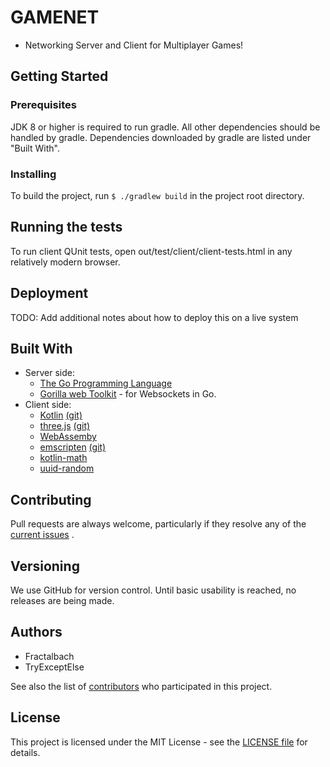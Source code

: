 # GAMENET

* Networking Server and Client for Multiplayer Games!

## Getting Started


### Prerequisites

JDK 8 or higher is required to run gradle. All other dependencies should be handled by gradle.
Dependencies downloaded by gradle are listed under "Built With".

### Installing

To build the project, run `$ ./gradlew build` in the project root directory.

## Running the tests

To run client QUnit tests, open out/test/client/client-tests.html in any relatively modern browser.

## Deployment

TODO: Add additional notes about how to deploy this on a live system

## Built With

* Server side:
  * [The Go Programming Language](https://golang.org/)
  * [Gorilla web Toolkit](https://github.com/gorilla) - for Websockets in Go.
* Client side:
  * [Kotlin](https://kotlinlang.org/)   [(git)](https://github.com/JetBrains/kotlin)
  * [three.js](https://threejs.org/)    [(git)](https://github.com/mrdoob/three.js/)
  * [WebAssemby](http://webassembly.org/) 
  * [emscripten](http://kripken.github.io/emscripten-site/) [(git)](https://github.com/kripken/emscripten)
  * [kotlin-math](https://github.com/romainguy/kotlin-math)
  * [uuid-random](https://github.com/jchook/uuid-random)


## Contributing

Pull requests are always welcome, particularly if they resolve any of the 
[current issues](https://github.com/fractalbach/gamenet/issues) .



## Versioning

We use GitHub for version control. Until basic usability is reached, no releases are being made.

## Authors

* Fractalbach
* TryExceptElse

See also the list of [contributors](https://github.com/fractalbach/gamenet/graphs/contributors) who participated in this project.

## License

This project is licensed under the MIT License - see the [LICENSE file](LICENSE) for details.
